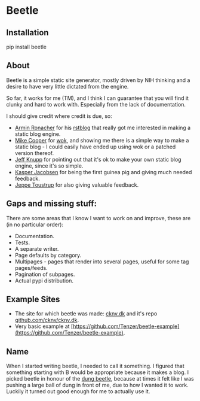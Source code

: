 Beetle
======

Installation
------------

pip install beetle

About
-----
Beetle is a simple static site generator, mostly driven by NIH thinking and a desire to have very little dictated from the engine.

So far, it works for me (TM), and I think I can guarantee that you will find it clunky and hard to work with. Especially from the lack of documentation.

I should give credit where credit is due, so:

* [Armin Ronacher](http://lucumr.pocoo.org/) for his [rstblog](https://github.com/mitsuhiko/rstblog) that really got me interested in making a static blog engine.
* [Mike Cooper](http://mythmon.com/) for [wok](https://github.com/mythmon/wok), and showing me there is a simple way to make a static blog - I could easily have ended up using wok or a patched version thereof.
* [Jeff Knupp](http://www.jeffknupp.com/) for pointing out that it's ok to make your own static blog engine, since it's so simple.
* [Kasper Jacobsen](http://mackwerk.dk/) for being the first guinea pig and giving much needed feedback.
* [Jeppe Toustrup](http://tenzer.dk) for also giving valuable feedback.

Gaps and missing stuff:
-----------------------
There are some areas that I know I want to work on and improve, these are (in no particular order):

* Documentation.
* Tests.
* A separate writer.
* Page defaults by category.
* Multipages - pages that render into several pages, useful for some tag pages/feeds.
* Pagination of subpages.
* Actual pypi distribution.


Example Sites
-------------

* The site for which beetle was made: [cknv.dk](http://cknv.dk) and it's repo [github.com/cknv/cknv.dk](https://github.com/cknv/cknv.dk).
* Very basic example at [https://github.com/Tenzer/beetle-example](https://github.com/Tenzer/beetle-example).

Name
----

When I started writing beetle, I needed to call it something. I figured that something starting with B would be appropriate because it makes a blog. I picked beetle in honour of the [dung beetle](http://en.wikipedia.org/wiki/Dung_beetle), because at times it felt like I was pushing a large ball of dung in front of me, due to how I wanted it to work. Luckily it turned out good enough for me to actually use it.
